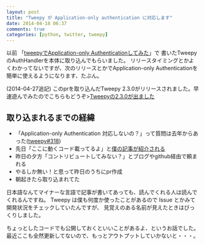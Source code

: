 ```yaml
---
layout: post
title: "Tweepy が Application-only authentication に対応します"
date: 2014-04-18 06:37
comments: true
categories: [python, twitter, tweepy]
---
```


以前 「[tweepyでApplication-only Authenticationしてみた](http://shogo82148.github.io/blog/2013/05/09/application-only-authentication-with-tweepy/)」で
書いたTweepyのAuthHandlerを本体に取り込んでもらいました。
リリースタイミングとかよくわかってないですが、次のリリースとかでApplication-only Authenticationを簡単に使えるようになります、たぶん。

(2014-04-27追記)
このprを取り込んだTweepy 2.3.0がリリースされました。早速遊んでみたのでこちらもどうぞ>[Tweepyの2.3.0が出ました](http://shogo82148.github.io/blog/2014/04/27/tweepy-2-dot-3-0-released/)

<!-- More -->

## 取り込まれるまでの経緯

- 「Application-only Authentication 対応しないの？」って質問は去年からあった([tweepy#318](https://github.com/tweepy/tweepy/issues/318))
- 先日「ここに動くコード載ってるよ」と[僕の記事が紹介される](https://github.com/tweepy/tweepy/issues/318#issuecomment-40291735)
- 昨日の夕方「コントリビュートしてみない？」とブログやgithub経由で頼まれる
- やるしか無い！と思って昨日のうちにpr作成
- 朝起きたら取り込まれてた

日本語なんてマイナーな言語で記事が書いてあっても、読んでくれる人は読んでくれるんですね。
Tweepy は僕も何度か使ったことがあるので Issue とかみて開発状況をチェックしていたんですが、
見覚えのある名前が見えたときはびっくりしました。

ちょっとしたコードでも公開しておくといいことがあるよ、というお話でした。
最近ここも全然更新してないので、もっとアウトプットしていかないと・・・。
